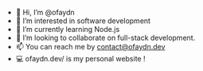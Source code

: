 - 👋 Hi, I’m @ofaydn
- 👀 I’m interested in software development
- 🌱 I’m currently learning Node.js
- 💞️ I’m looking to collaborate on full-stack development.
- 📫 You can reach me by contact@ofaydn.dev
- 💻 ofaydn.dev/ is my personal website ! 

<!---
ofaydn/ofaydn is a ✨ special ✨ repository because its `README.md` (this file) appears on your GitHub profile.
You can click the Preview link to take a look at your changes.
--->
